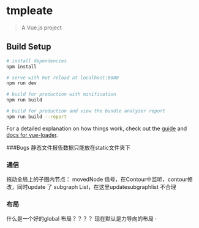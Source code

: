 # tmpleate

> A Vue.js project

## Build Setup

``` bash
# install dependencies
npm install

# serve with hot reload at localhost:8080
npm run dev

# build for production with minification
npm run build

# build for production and view the bundle analyzer report
npm run build --report
```

For a detailed explanation on how things work, check out the [guide](http://vuejs-templates.github.io/webpack/) and [docs for vue-loader](http://vuejs.github.io/vue-loader).


###Bugs
静态文件报告数据只能放在static文件夹下


### 通信
拖动全局上的子图内节点： movedNode 信号，在Contour中监听，contour修改，同时update 了
 subgraph List，在这里updatesubgraphlist 不合理


 ### 布局

 什么是一个好的global 布局？？？？
 现在默认是力导向的布局
 ·